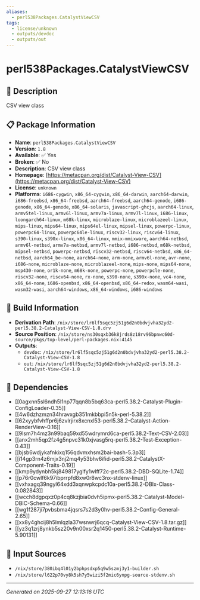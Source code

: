 ```yaml
---
aliases:
  - perl538Packages.CatalystViewCSV
tags:
  - license/unknown
  - outputs/devdoc
  - outputs/out
---
```


# perl538Packages.CatalystViewCSV

## 📝 Description

CSV view class

## 📋 Package Information

- **Name**: `perl538Packages.CatalystViewCSV`
- **Version**: `1.8`
- **Available**: ✅ Yes
- **Broken**: ✅ No
- **Description**: CSV view class
- **Homepage**: [https://metacpan.org/dist/Catalyst-View-CSV](https://metacpan.org/dist/Catalyst-View-CSV)
- **License**: `unknown`
- **Platforms**: `i686-cygwin`, `x86_64-cygwin`, `x86_64-darwin`, `aarch64-darwin`, `i686-freebsd`, `x86_64-freebsd`, `aarch64-freebsd`, `aarch64-genode`, `i686-genode`, `x86_64-genode`, `x86_64-solaris`, `javascript-ghcjs`, `aarch64-linux`, `armv5tel-linux`, `armv6l-linux`, `armv7a-linux`, `armv7l-linux`, `i686-linux`, `loongarch64-linux`, `m68k-linux`, `microblaze-linux`, `microblazeel-linux`, `mips-linux`, `mips64-linux`, `mips64el-linux`, `mipsel-linux`, `powerpc-linux`, `powerpc64-linux`, `powerpc64le-linux`, `riscv32-linux`, `riscv64-linux`, `s390-linux`, `s390x-linux`, `x86_64-linux`, `mmix-mmixware`, `aarch64-netbsd`, `armv6l-netbsd`, `armv7a-netbsd`, `armv7l-netbsd`, `i686-netbsd`, `m68k-netbsd`, `mipsel-netbsd`, `powerpc-netbsd`, `riscv32-netbsd`, `riscv64-netbsd`, `x86_64-netbsd`, `aarch64_be-none`, `aarch64-none`, `arm-none`, `armv6l-none`, `avr-none`, `i686-none`, `microblaze-none`, `microblazeel-none`, `mips-none`, `mips64-none`, `msp430-none`, `or1k-none`, `m68k-none`, `powerpc-none`, `powerpcle-none`, `riscv32-none`, `riscv64-none`, `rx-none`, `s390-none`, `s390x-none`, `vc4-none`, `x86_64-none`, `i686-openbsd`, `x86_64-openbsd`, `x86_64-redox`, `wasm64-wasi`, `wasm32-wasi`, `aarch64-windows`, `x86_64-windows`, `i686-windows`

## 🔧 Build Information

- **Derivation Path**: `/nix/store/lr6lf5sqc5zj51g6d2n0bdvjvha32yd2-perl5.38.2-Catalyst-View-CSV-1.8.drv`
- **Source Position**: `/nix/store/ns30sqxb36k8jrds8z18rv96bpnwc60d-source/pkgs/top-level/perl-packages.nix:4145`
- **Outputs**:
  - `devdoc`:  `/nix/store/lr6lf5sqc5zj51g6d2n0bdvjvha32yd2-perl5.38.2-Catalyst-View-CSV-1.8`
  - `out`:  `/nix/store/lr6lf5sqc5zj51g6d2n0bdvjvha32yd2-perl5.38.2-Catalyst-View-CSV-1.8`

## 🔗 Dependencies

- [[0agxnn5sl6ndh5l1np77qqn8b5bq63ca-perl5.38.2-Catalyst-Plugin-ConfigLoader-0.35]]
- [[4w6dzhzmzn34hravxgb351mkbbpi5n5k-perl-5.38.2]]
- [[62xyybfvhffpr6j6zvlrjirx8xcnxl53-perl5.38.2-Catalyst-Action-RenderView-0.16]]
- [[9lsm7h4mz3n99baq59xd55wdrymrd6ca-perl5.38.2-Text-CSV-2.03]]
- [[anx2mh5qp2fz4g5npvc31k0xjvasg5rq-perl5.38.2-Test-Exception-0.43]]
- [[bjsb6wdjykafnkixq156qdvmxhsm2bai-bash-5.3p3]]
- [[i14gp3rn4z6mjx3nj2mq4y53bhv6ifid-perl5.38.2-CatalystX-Component-Traits-0.19]]
- [[kmp9ydynbh5kj849817yglfy1wlff72c-perl5.38.2-DBD-SQLite-1.74]]
- [[p76r0cwlf6k97ibprrpfd8xw0r8wc3nx-stdenv-linux]]
- [[vxhxagq39ngyl64xdd3xqnwpkcpdc10a-perl5.38.2-DBIx-Class-0.082843]]
- [[wcch8dgpqxz0p4cq8kzjbia0dvh5ipmx-perl5.38.2-Catalyst-Model-DBIC-Schema-0.66]]
- [[wg1f287ji7pvbsbma4jqsrs7s2d3y0hv-perl5.38.2-Config-General-2.65]]
- [[xx8y4ghcij8h5lmlqzla37wsnwrj6qcq-Catalyst-View-CSV-1.8.tar.gz]]
- [[yz3q1zrj8ynkb5sz20v9n00xsr2q1450-perl5.38.2-Catalyst-Runtime-5.90131]]

## 📁 Input Sources

- `/nix/store/380ibq4l01y2bphpsdxp5q9w5szmj3y1-builder.sh`
- `/nix/store/l622p70vy8k5sh7y5wizi5f2mic6ynpg-source-stdenv.sh`

---
*Generated on 2025-09-27 12:13:16 UTC*
